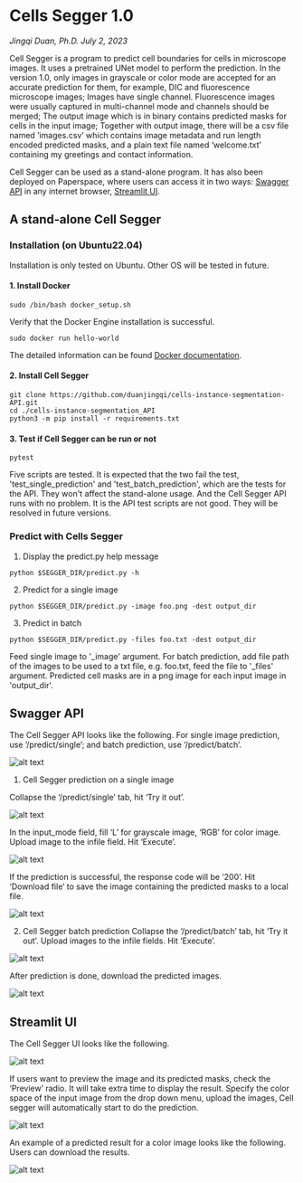 # Cells Segger 1.0
_Jingqi Duan, Ph.D._
_July 2, 2023_

Cell Segger is a program to predict cell boundaries for cells in microscope images. It uses a pretrained UNet model to perform the prediction. In the version 1.0, only images in grayscale or color mode are accepted for an accurate prediction for them, for example, DIC and fluorescence microscope images; Images have single channel. Fluorescence images were usually captured in multi-channel mode and channels should be merged; The output image which is in binary contains predicted masks for cells in the input image; Together with output image, there will be a csv file named ‘images.csv’ which contains image metadata and run length encoded predicted masks, and a plain text file named ‘welcome.txt’ containing my greetings and contact information. 

Cell Segger can be used as a stand-alone program. It has also been deployed on Paperspace, where users can access it in two ways: [Swagger API](http://64.62.255.225:8000/docs) in any internet browser, [Streamlit UI](http://64.62.255.225:8501).

## A stand-alone Cell Segger

### Installation (on Ubuntu22.04)

Installation is only tested on Ubuntu. Other OS will be tested in future.

#### 1. Install Docker 
```console
sudo /bin/bash docker_setup.sh
```
Verify that the Docker Engine installation is successful.
```console
sudo docker run hello-world
```
The detailed information can be found [Docker documentation](https://docs.docker.com/engine/install/ubuntu/).

#### 2. Install Cell Segger
```console
git clone https://github.com/duanjingqi/cells-instance-segmentation-API.git
cd ./cells-instance-segmentation_API
python3 -m pip install -r requirements.txt
```
#### 3. Test if Cell Segger can be run or not
```console
pytest
```
Five scripts are tested. It is expected that the two fail the test, 'test_single_prediction' and 'test_batch_prediction', which are the tests for the API. They won't affect the stand-alone usage. And the Cell Segger API runs with no problem. It is the API test scripts are not good. They will be resolved in future versions. 

### Predict with Cells Segger
1. Display the predict.py help message

```console
python $SEGGER_DIR/predict.py -h
```

2. Predict for a single image 

```console
python $SEGGER_DIR/predict.py -image foo.png -dest output_dir
```

3. Predict in batch

```console
python $SEGGER_DIR/predict.py -files foo.txt -dest output_dir
```

Feed single image to '_image' argument. For batch prediction, add file path of the images to be used to a txt file, e.g. foo.txt, feed the file to '_files' argument. Predicted cell masks are in a png image for each input image in 'output_dir'.

## Swagger API
The Cell Segger API looks like the following. For single image prediction, use ‘/predict/single’; and batch prediction, use ‘/predict/batch’.

![alt text](./logo/FastAPI_1.png)

1. Cell Segger prediction on a single image 

Collapse the ‘/predict/single’ tab, hit ‘Try it out’. 

![alt text](./logo/FastAPI_2.png)

In the input_mode field, fill ‘L’ for grayscale image, ‘RGB’ for color image. Upload image to the infile field. Hit ‘Execute’.

![alt text](./logo/FastAPI_3.png)

If the prediction is successful, the response code will be ‘200’. Hit ‘Download file’ to save the image containing the predicted masks to a local file. 

![alt text](./logo/FastAPI_4.png)

2. Cell Segger batch prediction
Collapse the ‘/predict/batch’ tab, hit ‘Try it out’. Upload images to the infile fields. Hit ‘Execute’.

![alt text](./logo/FastAPI_5.png)

After prediction is done, download the predicted images. 

![alt text](./logo/FastAPI_6.png)

## Streamlit UI

The Cell Segger UI looks like the following.

![alt text](./logo/ui_1.png)

If users want to preview the image and its predicted masks, check the ‘Preview’ radio. It will take extra time to display the result. Specify the color space of the input image from the drop down menu, upload the images, Cell segger will automatically start to do the prediction.

![alt text](./logo/ui_2.png)

An example of a predicted result for a color image looks like the following. Users can download the results. 

![alt text](./logo/ui_3.png)